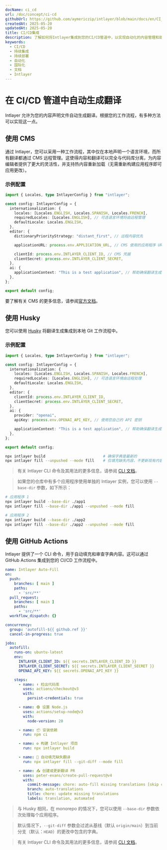 ```yaml
---
docName: ci_cd
url: /doc/concept/ci-cd
githubUrl: https://github.com/aymericzip/intlayer/blob/main/docs/en/CI_CD.md
createdAt: 2025-05-20
updatedAt: 2025-05-20
title: CI/CD集成
description: 了解如何将Intlayer集成到您的CI/CD管道中，以实现自动化的内容管理和部署。
keywords:
  - CI/CD
  - 持续集成
  - 持续部署
  - 自动化
  - 国际化
  - 文档
  - Intlayer
---
```


# 在 CI/CD 管道中自动生成翻译

Intlayer 允许为您的内容声明文件自动生成翻译。根据您的工作流程，有多种方法可以实现这一点。

## 使用 CMS

通过 Intlayer，您可以采用一种工作流程，其中仅在本地声明一个语言环境，而所有翻译都通过 CMS 远程管理。这使得内容和翻译可以完全与代码库分离，为内容编辑者提供了更大的灵活性，并支持热内容重新加载（无需重新构建应用程序即可应用更改）。

### 示例配置

```ts fileName="intlayer.config.ts"
import { Locales, type IntlayerConfig } from "intlayer";

const config: IntlayerConfig = {
  internationalization: {
    locales: [Locales.ENGLISH, Locales.SPANISH, Locales.FRENCH],
    requiredLocales: [Locales.ENGLISH], // 可选语言环境将由远程管理
    defaultLocale: Locales.ENGLISH,
  },
  editor: {
    dictionaryPriorityStrategy: "distant_first", // 远程内容优先

    applicationURL: process.env.APPLICATION_URL, // CMS 使用的应用程序 URL

    clientId: process.env.INTLAYER_CLIENT_ID, // CMS 凭据
    clientSecret: process.env.INTLAYER_CLIENT_SECRET,
  },
  ai: {
    applicationContext: "This is a test application", // 帮助确保翻译生成的一致性
  },
};

export default config;
```

要了解有关 CMS 的更多信息，请参阅[官方文档](https://github.com/aymericzip/intlayer/blob/main/docs/zh/intlayer_CMS.md)。

## 使用 Husky

您可以使用 [Husky](https://typicode.github.io/husky/) 将翻译生成集成到本地 Git 工作流程中。

### 示例配置

```ts fileName="intlayer.config.ts"
import { Locales, type IntlayerConfig } from "intlayer";

const config: IntlayerConfig = {
  internationalization: {
    locales: [Locales.ENGLISH, Locales.SPANISH, Locales.FRENCH],
    requiredLocales: [Locales.ENGLISH], // 可选语言环境由远程处理
    defaultLocale: Locales.ENGLISH,
  },
  editor: {
    clientId: process.env.INTLAYER_CLIENT_ID,
    clientSecret: process.env.INTLAYER_CLIENT_SECRET,
  },
  ai: {
    provider: "openai",
    apiKey: process.env.OPENAI_API_KEY, // 使用您自己的 API 密钥

    applicationContext: "This is a test application", // 帮助确保翻译生成的一致性
  },
};

export default config;
```

```bash fileName=".husky/pre-push"
npx intlayer build                          # 确保字典是最新的
npx intlayer fill --unpushed --mode fill    # 仅填充缺失内容，不更新现有内容
```

> 有关 Intlayer CLI 命令及其用法的更多信息，请参阅 [CLI 文档](https://github.com/aymericzip/intlayer/blob/main/docs/zh/intlayer_cli.md)。

> 如果您的仓库中有多个应用程序使用单独的 Intlayer 实例，您可以使用 `--base-dir` 参数，如下所示：

```bash fileName=".husky/pre-push"
# 应用程序 1
npx intlayer build --base-dir ./app1
npx intlayer fill --base-dir ./app1 --unpushed --mode fill

# 应用程序 2
npx intlayer build --base-dir ./app2
npx intlayer fill --base-dir ./app2 --unpushed --mode fill
```

## 使用 GitHub Actions

Intlayer 提供了一个 CLI 命令，用于自动填充和审查字典内容。这可以通过 GitHub Actions 集成到您的 CI/CD 工作流程中。

```yaml fileName=".github/workflows/intlayer-translate.yml"
name: Intlayer Auto-Fill
on:
  push:
    branches: [ main ]
    paths:
      - 'src/**'
  pull_request:
    branches: [ main ]
    paths:
      - 'src/**'
  workflow_dispatch: {}

concurrency:
  group: 'autofill-${{ github.ref }}'
  cancel-in-progress: true

jobs:
  autofill:
    runs-on: ubuntu-latest
    env:
      INTLAYER_CLIENT_ID: ${{ secrets.INTLAYER_CLIENT_ID }}
      INTLAYER_CLIENT_SECRET: ${{ secrets.INTLAYER_CLIENT_SECRET }}
      OPENAI_API_KEY: ${{ secrets.OPENAI_API_KEY }}

    steps:
      - name: ⬇️ 检出代码库
        uses: actions/checkout@v3
        with:
          persist-credentials: true

      - name: 🟢 设置 Node.js
        uses: actions/setup-node@v3
        with:
          node-version: 20

      - name: 📦 安装依赖
        run: npm ci

      - name: ⚙️ 构建 Intlayer 项目
        run: npx intlayer build

      - name: 🤖 自动填充缺失翻译
        run: npx intlayer fill --git-diff --mode fill

      - name: 📤 创建或更新翻译 PR
        uses: peter-evans/create-pull-request@v4
        with:
          commit-message: chore: auto-fill missing translations [skip ci]
          branch: auto-translations
          title: chore: update missing translations
          labels: translation, automated
```

> 与 Husky 相同，在 monorepo 的情况下，您可以使用 `--base-dir` 参数依次处理每个应用程序。

> 默认情况下，`--git-diff` 参数会过滤从基线（默认 `origin/main`）到当前分支（默认：`HEAD`）的更改中包含的字典。

> 有关 Intlayer CLI 命令及其用法的更多信息，请参阅 [CLI 文档](https://github.com/aymericzip/intlayer/blob/main/docs/zh/intlayer_cli.md)。
